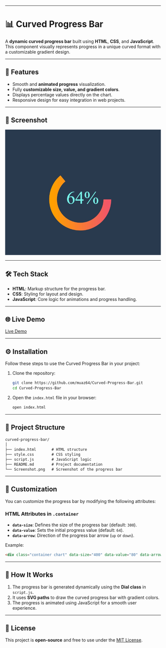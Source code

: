 

---

# 📊 Curved Progress Bar  

A **dynamic curved progress bar** built using **HTML**, **CSS**, and **JavaScript**. This component visually represents progress in a unique curved format with a customizable gradient design.

---

## 🚀 Features  

- Smooth and **animated progress** visualization.  
- Fully **customizable size, value, and gradient colors**.  
- Displays percentage values directly on the chart.  
- Responsive design for easy integration in web projects.

---

## 📸 Screenshot  

![Curved Progress Bar](./Screenshot_1-1-2025_191140_127.0.0.1.jpeg)  

---

## 🛠️ Tech Stack  

- **HTML**: Markup structure for the progress bar.  
- **CSS**: Styling for layout and design.  
- **JavaScript**: Core logic for animations and progress handling.  

---

## 🌐 Live Demo  

[Live Demo](https://github.com/muaz64/Curved-Progress-Bar.git)  

---

## ⚙️ Installation  

Follow these steps to use the Curved Progress Bar in your project:  

1. Clone the repository:  
   ```bash
   git clone https://github.com/muaz64/Curved-Progress-Bar.git
   cd Curved-Progress-Bar
   ```  

2. Open the `index.html` file in your browser:  
   ```bash
   open index.html
   ```  

---

## 🧩 Project Structure  

```plaintext
curved-progress-bar/
│
├── index.html       # HTML structure  
├── style.css        # CSS styling  
├── script.js        # JavaScript logic  
├── README.md        # Project documentation  
└── Screenshot.png   # Screenshot of the progress bar  
```

---

## 🎨 Customization  

You can customize the progress bar by modifying the following attributes:  

### HTML Attributes in `.container`  
- **`data-size`**: Defines the size of the progress bar (default: `300`).  
- **`data-value`**: Sets the initial progress value (default: `64`).  
- **`data-arrow`**: Direction of the progress bar arrow (`up` or `down`).  

Example:  
```html
<div class="container chart" data-size="400" data-value="80" data-arrow="up"></div>
```

---

## 🧘 How It Works  

1. The progress bar is generated dynamically using the **Dial class** in `script.js`.  
2. It uses **SVG paths** to draw the curved progress bar with gradient colors.  
3. The progress is animated using JavaScript for a smooth user experience.

---
 

## 📝 License  

This project is **open-source** and free to use under the [MIT License](LICENSE).  

